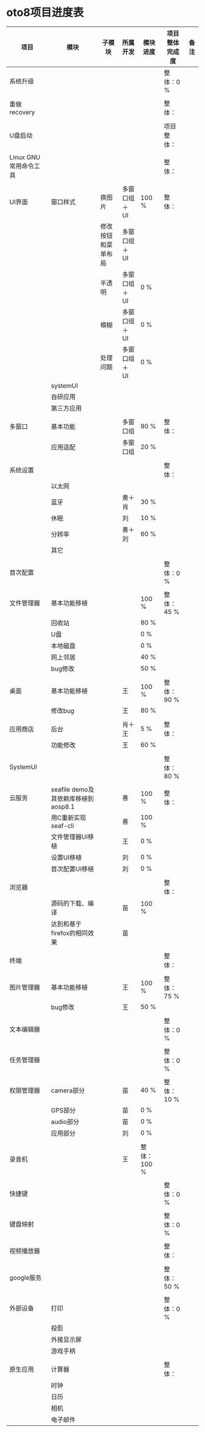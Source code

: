 # oto8项目进度表

项目|模块|子模块|所属开发|模块进度|项目整体完成度|备注
-----|-----|-----|-----|-----|-----|-----
系统升级|||||整体：0 %|
||||||
重做recovery|||||整体：|
||||||
U盘启动|||||项目整体：|
||||||
Linux GNU常用命令工具|||||整体：|
||||||
UI界面|窗口样式|换图片|多窗口组＋UI|100 %|整体：|
|||修改按钮和菜单布局|多窗口组＋UI|||
|||半透明|多窗口组＋UI|0 %||
|||模糊|多窗口组＋UI|0 %||
|||处理问题|多窗口组＋UI|0 %||
||systemUI||||||
||自研应用||||||
||第三方应用||||||
|||||||
多窗口|基本功能||多窗口组|90 %|整体：|
||应用适配||多窗口组|20 %||
|||||||
系统设置|||||整体：|
||以太网|||||
||蓝牙||黄＋肖|30 %||
||休眠||刘|10 %||
||分辨率||善＋刘|60 %||
||其它|||||
||||||
首次配置|||||整体：0 %|
||||||
文件管理器|基本功能移植|||100 %|整体：45 %|
||回收站|||80 %||
||U盘|||0 %||
||本地磁盘|||0 %||
||网上邻居|||40 %||
||bug修改|||50 %||
||||||
桌面|基本功能移植||王|100 %|整体：90 %|
||修改bug||王|80 %||
||||||
应用商店|后台||肖＋王|5 %|整体：|
||功能修改||王|60 %||
||||||
SystemUI|||||整体：80 %|
||||||
云服务|seafile demo及其依赖库移植到aosp8.1||善|100 %|整体：|
||用C重新实现seaf-cli||善|100 %||
||文件管理器UI移植||王|0 %||
||设置UI移植||刘|0 %||
||首次配置UI移植||刘|0 %||
|||||||
浏览器|||||整体：|
||源码的下载、编译||苗|100 %||
||达到和基于firefox的相同效果||苗|||
||||||
终端|||||整体：|
||||||
图片管理器|基本功能移植||王|100 %|整体：75 %|
||bug修改||王|50 %||
||||||
文本编辑器|||||整体：0 %|
||||||
任务管理器|||||整体：0 %|
||||||
权限管理器|camera部分||苗|40 %|整体：10 %|
||GPS部分||苗|0 %||
||audio部分||苗|0 %|
||应用部分||刘|0 %|
||||||
录音机|||王|整体：100 %|
||||||
快捷键|||||整体：0 %|
||||||
键盘映射|||||整体：0 %|
||||||
视频播放器|||||整体：|
||||||
google服务|||||整体：50 %|
||||||
外部设备|打印||||整体：0 %|
||投影|||||
||外接显示屏|||||
||游戏手柄|||||
||||||
原生应用|计算器||||整体：|
||时钟|||||
||日历|||||
||相机|||||
||电子邮件|||||
